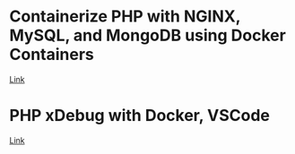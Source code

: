 # Containerize PHP with NGINX, MySQL, and MongoDB using Docker Containers

[Link](https://docs.google.com/document/d/1-ogGyBT_S2X9LFGwoAd2y1w0p2fcrUxSxYbAJ_ip1UI/edit?usp=sharing)

# PHP xDebug with Docker, VSCode

[Link](https://docs.google.com/document/d/1MFM617wuFBCGkk5UvG0zR_g-DBnlgJcP9JkYQNXBsnE/edit?usp=sharing)
